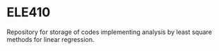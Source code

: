 # ELE410
Repository for storage of codes implementing analysis by least square methods for linear regression.
